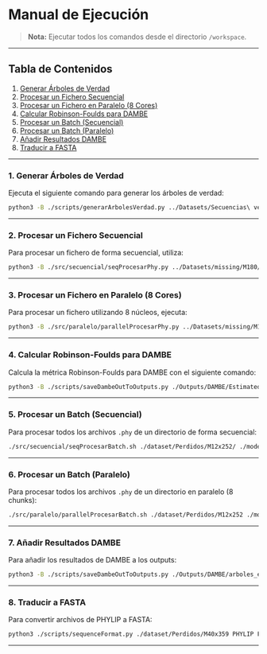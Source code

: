 # Manual de Ejecución

> **Nota:** Ejecutar todos los comandos desde el directorio `/workspace`.

---

## Tabla de Contenidos

1. [Generar Árboles de Verdad](#generar-árboles-de-verdad)
2. [Procesar un Fichero Secuencial](#procesar-un-fichero-secuencial)
3. [Procesar un Fichero en Paralelo (8 Cores)](#procesar-un-fichero-en-paralelo-8-cores)
4. [Calcular Robinson-Foulds para DAMBE](#calcular-robinson-foulds-para-dambe)
5. [Procesar un Batch (Secuencial)](#procesar-un-batch-secuencial)
6. [Procesar un Batch (Paralelo)](#procesar-un-batch-paralelo)
7. [Añadir Resultados DAMBE](#añadir-resultados-dambe)
8. [Traducir a FASTA](#traducir-a-fasta)

---

### 1. Generar Árboles de Verdad

Ejecuta el siguiente comando para generar los árboles de verdad:

```bash
python3 -B ./scripts/generarArbolesVerdad.py ../Datasets/Secuencias\ verdad/
```

---

### 2. Procesar un Fichero Secuencial

Para procesar un fichero de forma secuencial, utiliza:

```bash
python3 -B ./src/secuencial/seqProcesarPhy.py ../Datasets/missing/M180/M180x2031_10%_example_1_out_of_5.phy ./modelTrees/M180x2031.nwk 2>> "./logs/log$(date).log"
```

---

### 3. Procesar un Fichero en Paralelo (8 Cores)

Para procesar un fichero utilizando 8 núcleos, ejecuta:

```bash
python3 -B ./src/paralelo/parallelProcesarPhy.py ../Datasets/missing/M180/M180x2031_10%_example_1_out_of_5.phy ./modelTrees/M180x2031.nwk --nCores 8 2>> "./logs/log$(date).log"
```

---

### 4. Calcular Robinson-Foulds para DAMBE

Calcula la métrica Robinson-Foulds para DAMBE con el siguiente comando:

```bash
python3 -B ./scripts/saveDambeOutToOutputs.py ./Outputs/DAMBE/EstimatedTrees/M12x252_MLCompositeTN93_trees.csv ../modelTrees/M12x252.nwk
```

---

### 5. Procesar un Batch (Secuencial)

Para procesar todos los archivos `.phy` de un directorio de forma secuencial:

```bash
./src/secuencial/seqProcesarBatch.sh ./dataset/Perdidos/M12x252/ ./modelTrees/M12x252.nwk 
```

---

### 6. Procesar un Batch (Paralelo)

Para procesar todos los archivos `.phy` de un directorio en paralelo (8 chunks):

```bash
./src/paralelo/parallelProcesarBatch.sh ./dataset/Perdidos/M12x252 ./modelTrees/M12x252.nwk
```

---

### 7. Añadir Resultados DAMBE

Para añadir los resultados de DAMBE a los outputs:

```bash
python3 -B ./scripts/saveDambeOutToOutputs.py ./Outputs/DAMBE/arboles_estimados/MLCompositeTN93/M12x252_MLCompositeTN93.csv ./modelTrees/M12x252.nwk
```

---

### 8. Traducir a FASTA

Para convertir archivos de PHYLIP a FASTA:

```bash
python3 ./scripts/sequenceFormat.py ./dataset/Perdidos/M40x359 PHYLIP FASTA
```

---
